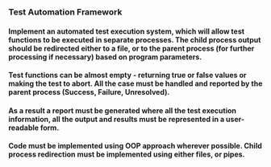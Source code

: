 ### Test Automation Framework
 

#### Implement an automated test execution system, which will allow test functions to be executed in separate processes. The child process output should be redirected either to a file, or to the parent process (for further processing if necessary) based on program parameters.

#### Test functions can be almost empty - returning true or false values or making the test to abort. All the case must be handled and reported by the parent process (Success, Failure, Unresolved).

#### As a result a report must be generated where all the test execution information, all the output and results must be represented in a user-readable form.

#### Code must be implemented using OOP approach wherever possible. Child process redirection must be implemented using either files, or pipes.